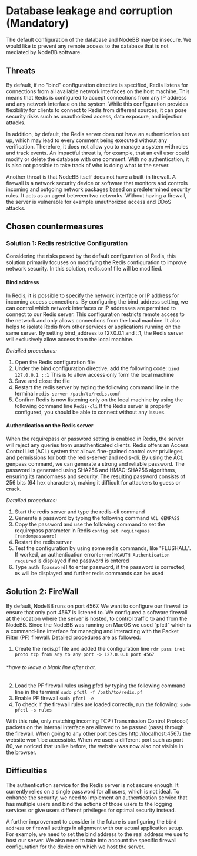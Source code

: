 # Database leakage and corruption (Mandatory)

The default configuration of the database and NodeBB may be insecure. We would like to prevent any remote access to the database that is not mediated by NodeBB software.

## Threats
By default, if no "bind" configuration directive is specified, Redis listens for connections from all available network interfaces on the host machine. This means that Redis is configured to accept connections from any IP address and any network interface on the system. While this configuration provides flexibility for clients to connect to Redis from different sources, it can pose security risks such as unauthorized access, data exposure, and injection attacks. 

In addition, by default, the Redis server does not have an authentication set up, which may lead to every comment being executed without any verification. Therefore, it does not allow you to manage a system with roles and track events. An impactful threat is, for example, that an evil user could modify or delete the database with one comment. With no authentication, it is also not possible to take track of who is doing what to the server. 

Another threat is that NodeBB itself does not have a built-in firewall. A firewall is a network security device or software that monitors and controls incoming and outgoing network packages based on predetermined security rules. It acts as an agent between two networks. Without having a firewall, the server is vulnerable for example unauthorized access and DDoS attacks.

## Chosen countermeasures
### Solution 1: Redis restrictive Configuration
Considering the risks posed by the default configuration of Redis, this solution primarily focuses on modifying the Redis configuration to improve network security. In this solution, redis.conf file will be modified.
#### Bind address
In Redis, it is possible to specify the network interface or IP address for incoming access connections. By configuring the bind_address setting, we can control which network interfaces or IP addresses are permitted to connect to our Redis server. This configuration restricts remote access to the network and only allows connections from the local machine. It also helps to isolate Redis from other services or applications running on the same server. By setting bind_address to 127.0.0.1 and ::1, the Redis server will exclusively allow access from the local machine.

*Detailed procedures:*
1. Open the Redis configuration file
2. Under the bind configuration directive, add the following code:
```bind 127.0.0.1 ::1```
This is to allow access only form the local machine
3. Save and close the file
4. Restart the redis server by typing the following command line in the terminal
```redis-server /path/to/redis.conf```
5. Confirm Redis is now listening only on the local machine by using the following command line
```Redis-cli```
If the Redis server is properly configured, you should be able to connect without any issues.

#### Authentication on the Redis server
When the requirepass or password setting is enabled in Redis, the server will reject any queries from unauthenticated clients. Redis offers an Access Control List (ACL) system that allows fine-grained control over privileges and permissions for both the redis-server and redis-cli. By using the ACL genpass command, we can generate a strong and reliable password. The password is generated using SHA256 and HMAC-SHA256 algorithms, ensuring its randomness and security. The resulting password consists of 256 bits (64 hex characters), making it difficult for attackers to guess or crack.

*Detailed procedures:*
1. Start the redis server and type the redis-cli command
2. Generate a password by typing the following command
```ACL GENPASS```
3. Copy the password and use the following command to set the requirepass parameter in Redis
```config set requirepass [randompassword]```
4. Restart the redis server
5. Test the configuration by using some redis commands, like "FLUSHALL". If worked, an authentication error```(error)NOAUTH Authentication required``` is displayed if no password is entered
6. Type ```auth [password]``` to enter password, if the password is corrected, ```OK``` will be displayed and further redis commands can be used

## Solution 2: FireWall
By default, NodeBB runs on port 4567. We want to configure our firewall to ensure that only port 4567 is listened to. We configured a software firewall at the location where the server is hosted, to control traffic to and from the NodeBB. Since the NodeBB was running on MacOS we used “pfctl” which is a command-line interface for managing and interacting with the Packet Filter (PF) firewall. 
Detailed procedures are as followed:
1. Create the redis.pf file and added the configuration line
```rdr pass inet proto tcp from any to any port -> 127.0.0.1 port 4567```
######  *have to leave a blank line after that.
2. Load the PF firewall rules using pfctl by typing the following command line in the terminal
```sudo pfctl -f /path/to/redis.pf```
3. Enable PF firewall
```sudo pfctl -e```
4. To check if the firewall rules are loaded correctly, run the following:
```sudo pfctl -s rules```

With this rule, only matching incoming TCP (Transmission Control Protocol) packets on the internal interface are allowed to be passed (pass) through the firewall. When going to any other port besides http://localhost:4567/ the website won't be accessible. When we used a different port such as port 80, we noticed that unlike before, the website was now also not visible in the browser.


## Difficulties
The authentication service for the Redis server is not secure enough. It currently relies on a single password for all users, which is not ideal. To enhance the security, we need to implement an authentication service that has multiple users and bind the actions of those users to the logging services or give users different privileges for optimal security instead.

A further improvement to consider in the future is configuring the `bind address` or firewall settings in alignment with our actual application setup. For example, we need to set the bind address to the real address we use to host our server. We also need to take into account the specific firewall configuration for the device on which we host the server.




